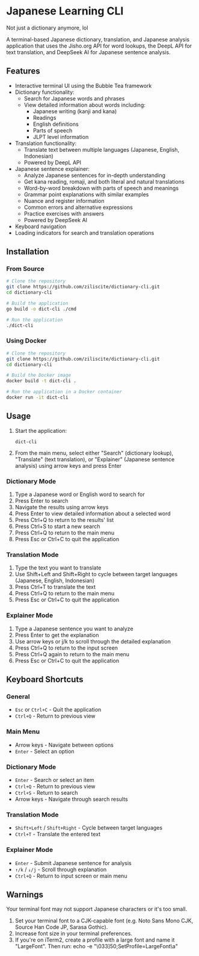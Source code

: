 # Japanese Learning CLI

Not just a dictionary anymore, lol

A terminal-based Japanese dictionary, translation, and Japanese analysis application that uses the Jisho.org API for word lookups, the DeepL API for text translation, and DeepSeek AI for Japanese sentence analysis.

## Features

- Interactive terminal UI using the Bubble Tea framework
- Dictionary functionality:
  - Search for Japanese words and phrases
  - View detailed information about words including:
    - Japanese writing (kanji and kana)
    - Readings
    - English definitions
    - Parts of speech
    - JLPT level information
- Translation functionality:
  - Translate text between multiple languages (Japanese, English, Indonesian)
  - Powered by DeepL API
- Japanese sentence explainer:
  - Analyze Japanese sentences for in-depth understanding
  - Get kana reading, romaji, and both literal and natural translations
  - Word-by-word breakdown with parts of speech and meanings
  - Grammar point explanations with similar examples
  - Nuance and register information
  - Common errors and alternative expressions
  - Practice exercises with answers
  - Powered by DeepSeek AI
- Keyboard navigation
- Loading indicators for search and translation operations

## Installation

### From Source

```bash
# Clone the repository
git clone https://github.com/ziliscite/dictionary-cli.git
cd dictionary-cli

# Build the application
go build -o dict-cli ./cmd

# Run the application
./dict-cli
```

### Using Docker

```bash
# Clone the repository
git clone https://github.com/ziliscite/dictionary-cli.git
cd dictionary-cli

# Build the Docker image
docker build -t dict-cli .

# Run the application in a Docker container
docker run -it dict-cli
```

## Usage

1. Start the application:
   ```
   dict-cli
   ```

2. From the main menu, select either "Search" (dictionary lookup), "Translate" (text translation), or "Explainer" (Japanese sentence analysis) using arrow keys and press Enter

### Dictionary Mode
1. Type a Japanese word or English word to search for
2. Press Enter to search
3. Navigate the results using arrow keys
4. Press Enter to view detailed information about a selected word
5. Press Ctrl+Q to return to the results' list
6. Press Ctrl+S to start a new search
7. Press Ctrl+Q to return to the main menu
8. Press Esc or Ctrl+C to quit the application

### Translation Mode
1. Type the text you want to translate
2. Use Shift+Left and Shift+Right to cycle between target languages (Japanese, English, Indonesian)
3. Press Ctrl+T to translate the text
4. Press Ctrl+Q to return to the main menu
5. Press Esc or Ctrl+C to quit the application

### Explainer Mode
1. Type a Japanese sentence you want to analyze
2. Press Enter to get the explanation
3. Use arrow keys or j/k to scroll through the detailed explanation
4. Press Ctrl+Q to return to the input screen
5. Press Ctrl+Q again to return to the main menu
6. Press Esc or Ctrl+C to quit the application

## Keyboard Shortcuts

### General
- `Esc` or `Ctrl+C` - Quit the application
- `Ctrl+Q` - Return to previous view

### Main Menu
- Arrow keys - Navigate between options
- `Enter` - Select an option

### Dictionary Mode
- `Enter` - Search or select an item
- `Ctrl+Q` - Return to previous view
- `Ctrl+S` - Return to search
- Arrow keys - Navigate through search results

### Translation Mode
- `Shift+Left` / `Shift+Right` - Cycle between target languages
- `Ctrl+T` - Translate the entered text

### Explainer Mode
- `Enter` - Submit Japanese sentence for analysis
- `↑/k` / `↓/j` - Scroll through explanation
- `Ctrl+Q` - Return to input screen or main menu

## Warnings

Your terminal font may not support Japanese characters or it's too small.
1) Set your terminal font to a CJK-capable font (e.g. Noto Sans Mono CJK, Source Han Code JP, Sarasa Gothic).
2) Increase font size in your terminal preferences.
3) If you're on iTerm2, create a profile with a large font and name it "LargeFont".
   Then run: echo -e "\033]50;SetProfile=LargeFont\a"
